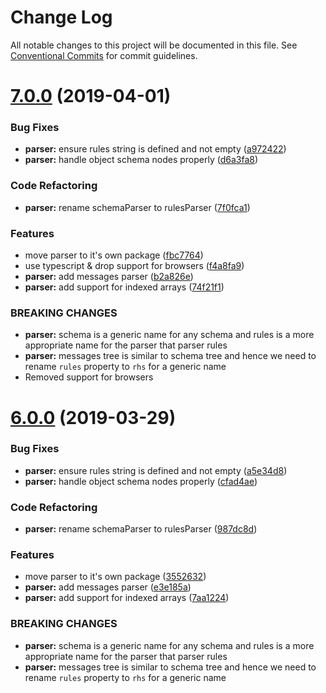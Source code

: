 # Change Log

All notable changes to this project will be documented in this file.
See [Conventional Commits](https://conventionalcommits.org) for commit guidelines.

# [7.0.0](http://github.com/poppinss/indicative/tree/master/packages/parser/compare/v5.0.8...v7.0.0) (2019-04-01)


### Bug Fixes

* **parser:** ensure rules string is defined and not empty ([a972422](http://github.com/poppinss/indicative/tree/master/packages/parser/commit/a972422))
* **parser:** handle object schema nodes properly ([d6a3fa8](http://github.com/poppinss/indicative/tree/master/packages/parser/commit/d6a3fa8))


### Code Refactoring

* **parser:** rename schemaParser to rulesParser ([7f0fca1](http://github.com/poppinss/indicative/tree/master/packages/parser/commit/7f0fca1))


### Features

* move parser to it's own package ([fbc7764](http://github.com/poppinss/indicative/tree/master/packages/parser/commit/fbc7764))
* use typescript & drop support for browsers ([f4a8fa9](http://github.com/poppinss/indicative/tree/master/packages/parser/commit/f4a8fa9))
* **parser:** add messages parser ([b2a826e](http://github.com/poppinss/indicative/tree/master/packages/parser/commit/b2a826e))
* **parser:** add support for indexed arrays ([74f21f1](http://github.com/poppinss/indicative/tree/master/packages/parser/commit/74f21f1))


### BREAKING CHANGES

* **parser:** schema is a generic name for any schema and rules
is a more appropriate name for the parser that parser rules
* **parser:** messages tree is similar to schema tree and hence
we need to rename `rules` property to `rhs` for a generic name
* Removed support for browsers





# [6.0.0](http://github.com/poppinss/indicative/tree/master/packages/parser/compare/v5.0.8...v6.0.0) (2019-03-29)


### Bug Fixes

* **parser:** ensure rules string is defined and not empty ([a5e34d8](http://github.com/poppinss/indicative/tree/master/packages/parser/commit/a5e34d8))
* **parser:** handle object schema nodes properly ([cfad4ae](http://github.com/poppinss/indicative/tree/master/packages/parser/commit/cfad4ae))


### Code Refactoring

* **parser:** rename schemaParser to rulesParser ([987dc8d](http://github.com/poppinss/indicative/tree/master/packages/parser/commit/987dc8d))


### Features

* move parser to it's own package ([3552632](http://github.com/poppinss/indicative/tree/master/packages/parser/commit/3552632))
* **parser:** add messages parser ([e3e185a](http://github.com/poppinss/indicative/tree/master/packages/parser/commit/e3e185a))
* **parser:** add support for indexed arrays ([7aa1224](http://github.com/poppinss/indicative/tree/master/packages/parser/commit/7aa1224))


### BREAKING CHANGES

* **parser:** schema is a generic name for any schema and rules
is a more appropriate name for the parser that parser rules
* **parser:** messages tree is similar to schema tree and hence
we need to rename `rules` property to `rhs` for a generic name
